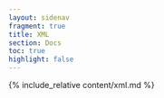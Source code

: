 ```yaml
---
layout: sidenav
fragment: true
title: XML
section: Docs
toc: true
highlight: false
---
```


{% include_relative content/xml.md %}

